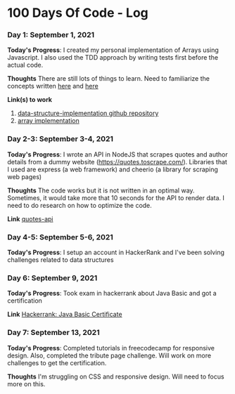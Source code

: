 # 100 Days Of Code - Log

### Day 1: September 1, 2021

**Today's Progress**: I created my personal implementation of Arrays using Javascript. I also used the TDD approach by writing tests first before the actual code.

**Thoughts** There are still lots of things to learn. Need to familiarize the concepts written [here](https://ui.dev/beginners-guide-to-javascript-prototype/) and [here](https://ui.dev/creating-your-own-array/)

**Link(s) to work**

1. [data-structure-implementation github repository](https://github.com/adelinegayle/data-structure-implementation)
2. [array implementation](https://github.com/adelinegayle/data-structure-implementation/blob/master/Array.js)

### Day 2-3: September 3-4, 2021

**Today's Progress**: I wrote an API in NodeJS that scrapes quotes and author details from a dummy website (https://quotes.toscrape.com/). Libraries that I used are express (a web framework) and cheerio (a library for scraping web pages)

**Thoughts** The code works but it is not written in an optimal way. Sometimes, it would take more that 10 seconds for the API to render data. I need to do research on how to optimize the code.

**Link** [quotes-api](https://github.com/adelinegayle/quotes-api)

### Day 4-5: September 5-6, 2021

**Today's Progress**: I setup an account in HackerRank and I've been solving challenges related to data structures

### Day 6: September 9, 2021 

**Today's Progress**: Took exam in hackerrank about Java Basic and got a certification

**Link** [Hackerrank: Java Basic Certificate](https://www.hackerrank.com/certificates/383554b25ddd)

### Day 7: September 13, 2021 

**Today's Progress**: Completed tutorials in freecodecamp for responsive design. Also, completed the tribute page challenge. Will work on more challenges to get the certification.

**Thoughts** I'm struggling on CSS and responsive design. Will need to focus more on this.

